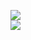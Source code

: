 [![](https://img.shields.io/badge/Made%20With-Github%20Spray-lightgrey.svg?style=for-the-badge&logo=github)](https://github.com/Annihil/github-spray#23411)  
[![](https://i.imgur.com/2DrTn0Z.gif)](https://github.com/Annihil/github-spray)